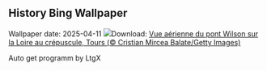 ## History Bing Wallpaper
Wallpaper date: 2025-04-11
![](https://www.bing.com/th?id=OHR.BookFestival_FR-FR8770789335_UHD.jpg&w=1000)Download: [Vue aérienne du pont Wilson sur la Loire au crépuscule, Tours (© Cristian Mircea Balate/Getty Images)](https://www.bing.com/th?id=OHR.BookFestival_FR-FR8770789335_UHD.jpg)

Auto get programm by LtgX
